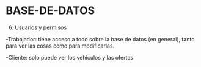 # BASE-DE-DATOS

6. Usuarios y permisos


-Trabajador: tiene acceso a todo sobre la base de datos (en general), tanto para ver las cosas como para modificarlas.

-Cliente: solo puede ver los vehículos y las ofertas
